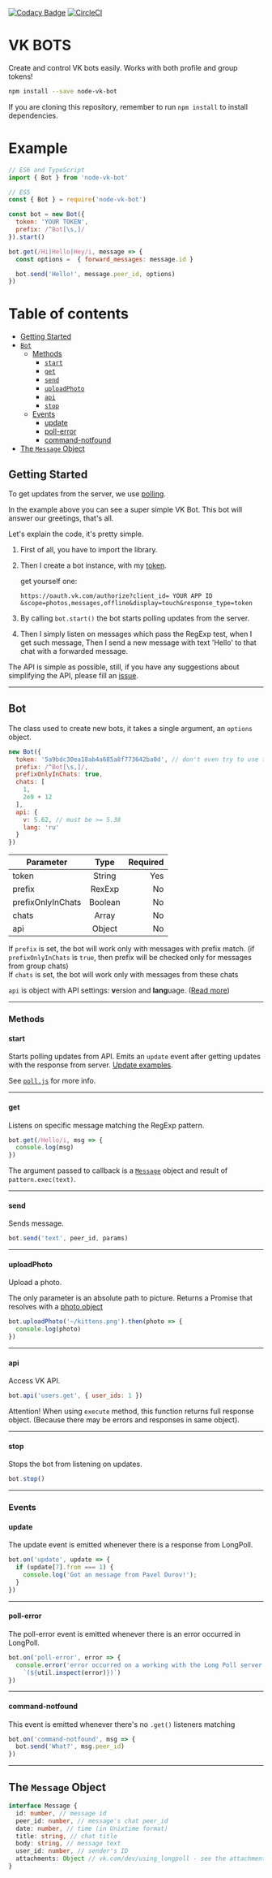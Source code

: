 [![Codacy Badge](https://api.codacy.com/project/badge/Grade/a0950ccdf7b54dd7a7b7bc23fa7e7123)](https://www.codacy.com/app/Eblonko/node-vk-bot?utm_source=github.com&utm_medium=referral&utm_content=Eblonko/node-vk-bot&utm_campaign=badger)
[![CircleCI](https://circleci.com/gh/vitalyavolyn/node-vk-bot.svg?style=shield)](https://circleci.com/gh/vitalyavolyn/node-vk-bot)

# VK BOTS
Create and control VK bots easily.
Works with both profile and group tokens!

```sh
npm install --save node-vk-bot
```

If you are cloning this repository, remember to run `npm install` to install dependencies.

# Example
```javascript
// ES6 and TypeScript
import { Bot } from 'node-vk-bot'

// ES5
const { Bot } = require('node-vk-bot')

const bot = new Bot({
  token: 'YOUR TOKEN',
  prefix: /^Bot[\s,]/
}).start()

bot.get(/Hi|Hello|Hey/i, message => {
  const options =  { forward_messages: message.id }

  bot.send('Hello!', message.peer_id, options)
})
```

# Table of contents
- [Getting Started](#getting-started)
- [`Bot`](#bot)
  - [Methods](#methods)
    - [`start`](#start)
    - [`get`](#get)
    - [`send`](#send)
    - [`uploadPhoto`](#uploadPhoto)
    - [`api`](#api)
    - [`stop`](#stop)
  - [Events](#events)
    - [update](#update)
    - [poll-error](#poll-error)
    - [command-notfound](#command-notfound)
- [The `Message` Object](#the-message-object)

## Getting Started <a name="getting-started"></a>
To get updates from the server, we use [polling](https://vk.com/dev/using_longpoll).

In the example above you can see a super simple VK Bot. This bot will answer our greetings, that's all.

Let's explain the code, it's pretty simple.

1. First of all, you have to import the library.
2. Then I create a bot instance, with my [token](https://vk.com/dev/access_token).
   
   get yourself one:
   ```
   https://oauth.vk.com/authorize?client_id= YOUR APP ID &scope=photos,messages,offline&display=touch&response_type=token
   ```
   
3. By calling `bot.start()` the bot starts polling updates from the server.
4. Then I simply listen on messages which pass the RegExp test, when I get such message, Then I send a new message with text 'Hello' to that chat with a forwarded message.

The API is simple as possible, still, if you have any suggestions about simplifying the API, please fill an [issue](https://github.com/Eblonko/node-vk-bot/issues/new).

-------

## Bot <a name="bot"></a>
The class used to create new bots, it takes a single argument, an `options` object.

```javascript
new Bot({
  token: '5a9bdc30ea18ab4a685a8f773642ba0d', // don't even try to use this token
  prefix: /^Bot[\s,]/,
  prefixOnlyInChats: true,
  chats: [
    1,
    2e9 + 12
  ],
  api: {
    v: 5.62, // must be >= 5.38
    lang: 'ru'
  }
})
```

| Parameter | Type | Required |
|-----------|:----:|---------:|
| token     | String | Yes |
| prefix    | RexExp | No |
| prefixOnlyInChats | Boolean | No |
| chats     | Array | No |
| api       | Object| No |

If `prefix` is set, the bot will work only with messages with prefix match. (if `prefixOnlyInChats` is `true`, then prefix will be checked only for messages from group chats)<br>
If `chats` is set, the bot will work only with messages from these chats

`api` is object with API settings: **v**ersion and **lang**uage. ([Read more](https://vk.com/dev/api_requests))

-------

### Methods <a name="methods"></a>
#### start <a name="start"></a>
Starts polling updates from API.
Emits an `update` event after getting updates with the response from server.
[Update examples](https://vk.com/dev/using_longpoll).

See  [`poll.js`](https://github.com/Eblonko/node-vk-bot/blob/master/src/functions/poll.js) for more info.

-------

#### get <a name="get"></a>
Listens on specific message matching the RegExp pattern.
```javascript
bot.get(/Hello/i, msg => {
  console.log(msg)
})
```

The argument passed to callback is a [`Message`](https://github.com/Eblonko/node-vk-bot#the-message-object) object and result of `pattern.exec(text)`.

-------

#### send <a name="send"></a>
Sends message.

```javascript
bot.send('text', peer_id, params)
```

-------

#### uploadPhoto <a name="uploadPhoto"></a>
Upload a photo.

The only parameter is an absolute path to picture.
Returns a Promise that resolves with a [photo object](https://vk.com/dev/photos.saveMessagesPhoto)
```javascript
bot.uploadPhoto('~/kittens.png').then(photo => {
  console.log(photo)
})
```

-------

#### api <a name="api"></a>
Access VK API.

```javascript
bot.api('users.get', { user_ids: 1 })
```

Attention! When using `execute` method, this function returns full response object. (Because there may be errors and responses in same object).

-------

#### stop <a name="stop"></a>
Stops the bot from listening on updates.

```javascript
bot.stop()
```

-------

### Events <a name="events"></a>
#### update <a name="update"></a>
The update event is emitted whenever there is a response from LongPoll.

```javascript
bot.on('update', update => {
  if (update[7].from === 1) {
    console.log('Got an message from Pavel Durov!');
  }
})
```
-------

#### poll-error <a name="poll-error"></a>
The poll-error event is emitted whenever there is an error occurred in LongPoll.

```javascript
bot.on('poll-error', error => {
  console.error('error occurred on a working with the Long Poll server ' +
    `(${util.inspect(error)})`)
})
```
-------

#### command-notfound <a name="command-notfound"></a>
This event is emitted whenever there's no `.get()` listeners matching

```javascript
bot.on('command-notfound', msg => {
  bot.send('What?', msg.peer_id)
})
```

-------

## The `Message` Object <a name="the-message-object"></a>
```typescript
interface Message {
  id: number, // message id
  peer_id: number, // message's chat peer_id
  date: number, // time (in Unixtime format)
  title: string, // chat title 
  body: string, // message text
  user_id: number, // sender's ID 
  attachments: Object // vk.com/dev/using_longpoll - see the attachments section
}
```

